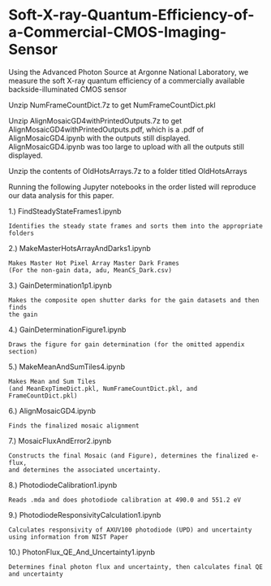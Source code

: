 # Soft-X-ray-Quantum-Efficiency-of-a-Commercial-CMOS-Imaging-Sensor
Using the Advanced Photon Source at Argonne National Laboratory, we measure the soft X-ray quantum efficiency of a commercially available backside-illuminated CMOS sensor


Unzip NumFrameCountDict.7z to get NumFrameCountDict.pkl

Unzip AlignMosaicGD4withPrintedOutputs.7z to get AlignMosaicGD4withPrintedOutputs.pdf, which is a .pdf of AlignMosaicGD4.ipynb with the outputs still displayed. AlignMosaicGD4.ipynb was too large to upload with all the outputs still displayed.

Unzip the contents of OldHotsArrays.7z to a folder titled OldHotsArrays

Running the following Jupyter notebooks in the order listed will reproduce our data analysis for this paper.

1.)  FindSteadyStateFrames1.ipynb

	Identifies the steady state frames and sorts them into the appropriate folders

2.)  MakeMasterHotsArrayAndDarks1.ipynb

	Makes Master Hot Pixel Array Master Dark Frames 
	(For the non-gain data, adu, MeanCS_Dark.csv)

3.)  GainDetermination1p1.ipynb

	Makes the composite open shutter darks for the gain datasets and then finds 
	the gain

4.)  GainDeterminationFigure1.ipynb

	Draws the figure for gain determination (for the omitted appendix section)

5.)  MakeMeanAndSumTiles4.ipynb

	Makes Mean and Sum Tiles 
	(and MeanExpTimeDict.pkl, NumFrameCountDict.pkl, and FrameCountDict.pkl)

6.)  AlignMosaicGD4.ipynb

	Finds the finalized mosaic alignment

7.)  MosaicFluxAndError2.ipynb

	Constructs the final Mosaic (and Figure), determines the finalized e- flux,
	and determines the associated uncertainty.

8.)  PhotodiodeCalibration1.ipynb

	Reads .mda and does photodiode calibration at 490.0 and 551.2 eV

9.)  PhotodiodeResponsivityCalculation1.ipynb

	Calculates responsivity of AXUV100 photodiode (UPD) and uncertainty 
	using information from NIST Paper

10.) PhotonFlux_QE_And_Uncertainty1.ipynb

	Determines final photon flux and uncertainty, then calculates final QE 
	and uncertainty
